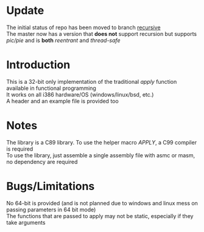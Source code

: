 # Update
The initial status of repo has been moved to branch [recursive](../../tree/recursive)\
The master now has a version that **does not** support recursion but supports _pic/pie_ and is **both** *reentrant* and *thread-safe*  

# Introduction
This is a 32-bit only implementation of the traditional *apply* function available in functional programming\
It works on all i386 hardware/OS (windows/linux/bsd, etc.)\
A header and an example file is provided too

# Notes
The library is a C89 library. To use the helper macro *APPLY*, a C99 compiler is required\
To use the library, just assemble a single assembly file with asmc or masm, no dependency are required

# Bugs/Limitations
No 64-bit is provided (and is not planned due to windows and linux mess on passing parameters in 64 bit mode)\
The functions that are passed to apply may not be static, especially if they take arguments

